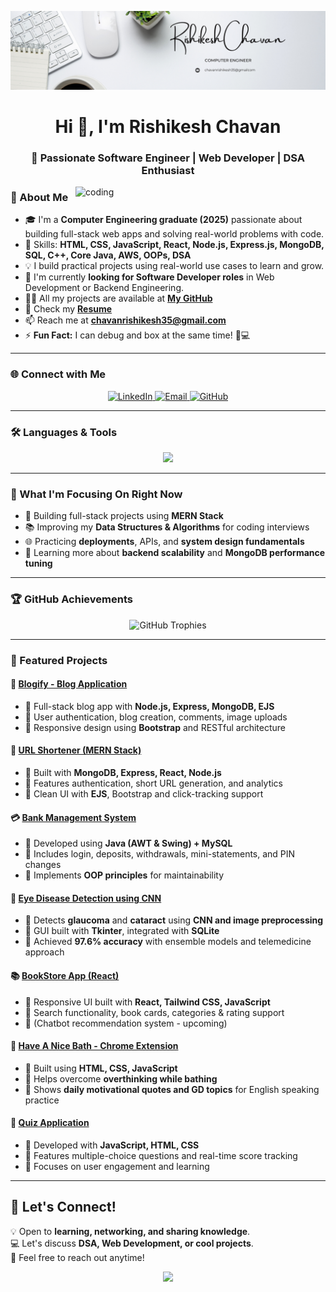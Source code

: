 ![banner](https://github.com/githubrishi321/githubrishi321/blob/main/White%20and%20Black%20Simple%20Marketing%20LinkedIn%20Banner.png)

<h1 align="center">Hi 👋, I'm Rishikesh Chavan</h1>
<h3 align="center">🚀 Passionate Software Engineer | Web Developer | DSA Enthusiast</h3>

<img align="right" alt="coding" width="400" src="https://user-images.githubusercontent.com/55389276/140866485-8fb1c876-9a8f-4d6a-98dc-08c4981eaf70.gif">

### 🚀 About Me
- 🎓 I'm a **Computer Engineering graduate (2025)** passionate about building full-stack web apps and solving real-world problems with code.
- 🧠 Skills: **HTML, CSS, JavaScript, React, Node.js, Express.js, MongoDB, SQL, C++, Core Java, AWS, OOPs, DSA**
- 💡 I build practical projects using real-world use cases to learn and grow.
- 👀 I'm currently **looking for Software Developer roles** in Web Development or Backend Engineering.
- 👨‍💻 All my projects are available at **[My GitHub](https://github.com/githubrishi321)**
- 📄 Check my **[Resume](https://drive.google.com/file/d/1euow4wUrRrc3QvYRhjJYJJQjJg6FUtMD/view?usp=drive_link)**
- 📫 Reach me at **chavanrishikesh35@gmail.com**
- ⚡ **Fun Fact:** I can debug and box at the same time! 🥊💻

---

### 🌐 Connect with Me  
<p align="center">
  <a href="https://www.linkedin.com/in/rishikesh-c-461178197" target="_blank">
    <img src="https://img.shields.io/badge/LinkedIn-0077B5.svg?style=for-the-badge&logo=linkedin&logoColor=white" alt="LinkedIn"/>
  </a>
  <a href="mailto:chavanrishikesh35@gmail.com">
    <img src="https://img.shields.io/badge/Email-D14836.svg?style=for-the-badge&logo=gmail&logoColor=white" alt="Email"/>
  </a>
  <a href="https://github.com/githubrishi321">
    <img src="https://img.shields.io/badge/GitHub-100000.svg?style=for-the-badge&logo=github&logoColor=white" alt="GitHub"/>
  </a>
</p>

---

### 🛠️ Languages & Tools  
<p align="center">
  <img src="https://skillicons.dev/icons?i=html,css,javascript,react,nodejs,express,mongodb,mysql,cpp,java,aws" />
</p>

---

### 🚧 What I'm Focusing On Right Now
- 🚀 Building full-stack projects using **MERN Stack**
- 📚 Improving my **Data Structures & Algorithms** for coding interviews
- 🌐 Practicing **deployments**, APIs, and **system design fundamentals**
- 🧩 Learning more about **backend scalability** and **MongoDB performance tuning**

---

### 🏆 GitHub Achievements  
<p align="center">
  <img src="https://github-profile-trophy.vercel.app/?username=githubrishi321&theme=darkhub&no-bg=true&no-frame=true" alt="GitHub Trophies" />
</p>

---

### 📌 Featured Projects  

#### 🔗 [Blogify - Blog Application](https://github.com/githubrishi321/Blog-Application)
- 🔹 Full-stack blog app with **Node.js, Express, MongoDB, EJS**
- 🔹 User authentication, blog creation, comments, image uploads
- 🔹 Responsive design using **Bootstrap** and RESTful architecture

#### 🔗 [URL Shortener (MERN Stack)](https://github.com/githubrishi321/url-shortener)
- 🔹 Built with **MongoDB, Express, React, Node.js**
- 🔹 Features authentication, short URL generation, and analytics
- 🔹 Clean UI with **EJS**, Bootstrap and click-tracking support

#### 💳 [Bank Management System](https://github.com/githubrishi321/bankmanagement)
- 🔹 Developed using **Java (AWT & Swing) + MySQL**
- 🔹 Includes login, deposits, withdrawals, mini-statements, and PIN changes
- 🔹 Implements **OOP principles** for maintainability

#### 🧠 [Eye Disease Detection using CNN](https://github.com/githubrishi321/Eye-Disease-Detection-Using-CNN)
- 🔹 Detects **glaucoma** and **cataract** using **CNN and image preprocessing**
- 🔹 GUI built with **Tkinter**, integrated with **SQLite**
- 🔹 Achieved **97.6% accuracy** with ensemble models and telemedicine approach

#### 📚 [BookStore App (React)](https://github.com/githubrishi321/bookStoreApp)
- 🔹 Responsive UI built with **React, Tailwind CSS, JavaScript**
- 🔹 Search functionality, book cards, categories & rating support
- 🔹 (Chatbot recommendation system - upcoming)

#### 🛁 [Have A Nice Bath - Chrome Extension](https://github.com/githubrishi321/HaveAniceBath)
- 🔹 Built using **HTML, CSS, JavaScript**
- 🔹 Helps overcome **overthinking while bathing**
- 🔹 Shows **daily motivational quotes and GD topics** for English speaking practice

#### 📝 [Quiz Application](https://github.com/githubrishi321/QUIZ_APPLICATION)
- 🔹 Developed with **JavaScript, HTML, CSS**
- 🔹 Features multiple-choice questions and real-time score tracking
- 🔹 Focuses on user engagement and learning

---

## 💬 Let's Connect!  
💡 Open to **learning, networking, and sharing knowledge**.  
💻 Let's discuss **DSA, Web Development, or cool projects**.  
📩 Feel free to reach out anytime!  

<p align="center">
  <img src="https://media.tenor.com/2uyENRmiUt0AAAAC/coding.gif" width="400" />
</p>
